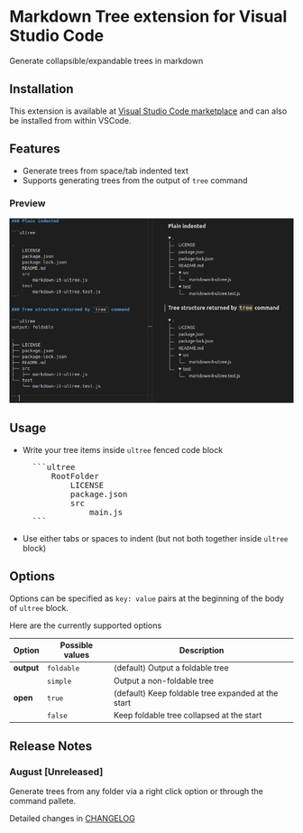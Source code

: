 # Markdown Tree extension for Visual Studio Code

Generate collapsible/expandable trees in markdown

## Installation

This extension is available at [Visual Studio Code marketplace](https://marketplace.visualstudio.com/items?itemName=UltraByteSoftwares.markdown-tree) and can also be installed from within VSCode.

## Features

- Generate trees from space/tab indented text
- Supports generating trees from the output of `tree` command

### Preview

![markdown tree preview](./res/demo.png)

## Usage

- Write your tree items inside `ultree` fenced code block

    <pre>
    ```ultree
        RootFolder
            LICENSE
            package.json
            src
                main.js
    ```</pre>
  
- Use either tabs or spaces to indent (but not both together inside `ultree` block)

## Options
Options can be specified as `key: value` pairs at the beginning of the body of `ultree` block.

Here are the currently supported options

| Option     | Possible values | Description                                        |
| ---------- | --------------- | -------------------------------------------------- |
| **output** | `foldable`      | (default) Output a foldable tree                   |
|            | `simple`        | Output a non-foldable tree                         |
| **open**   | `true`          | (default) Keep foldable tree expanded at the start |
|            | `false`         | Keep foldable tree collapsed at the start          |

## Release Notes

### August [Unreleased]

Generate trees from any folder via a right click option or through the command pallete.

Detailed changes in [CHANGELOG](./CHANGELOG.md)
